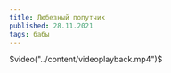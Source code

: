 ```yaml
---
title: Любезный попутчик
published: 28.11.2021
tags: бабы
---
```


$video("../content/videoplayback.mp4")$

